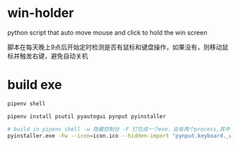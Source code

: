 # win-holder

python script that auto move mouse and click to hold the win screen

脚本在每天晚上9点后开始定时检测是否有鼠标和键盘操作，如果没有，则移动鼠标并触发右键，避免自动关机

# build exe

```bash
pipenv shell

pipenv install psutil pyautogui pynput pyinstaller

# build in pipenv shell -w 隐藏控制台 -F 打包成一个exe，会有两个process,其中一个是pyinstaller的bootstrap进程
pyinstaller.exe -Fw --icon=icon.ico --hidden-import "pynput.keyboard._win32" --hidden-import "pynput.mouse._win32" ./win-holder.py

```
